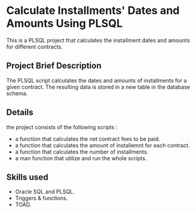 # Calculate Installments' Dates and Amounts Using PLSQL

This is a PLSQL project that calculates the installment dates and amounts for  different contracts.

## Project Brief Description
The PLSQL script calculates the dates and amounts of installments for a given contract. The resulting data is stored in a new table in the database schema.

## Details
 the project consists of the following scripts :
- a function that calculates the net contract fees to be paid.
- a function that calculates the amount of installemnt for each contract.
- a function that calculates the number of installments.
- a man function that utilize and run the whole scripts.

## Skills used
- Oracle SQL and PLSQL.
- Triggers & functions.
- TOAD.
